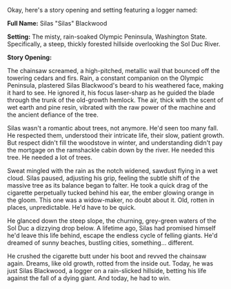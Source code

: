 Okay, here's a story opening and setting featuring a logger named:

**Full Name:** Silas "Silas" Blackwood

**Setting:** The misty, rain-soaked Olympic Peninsula, Washington State. Specifically, a steep, thickly forested hillside overlooking the Sol Duc River.

**Story Opening:**

The chainsaw screamed, a high-pitched, metallic wail that bounced off the towering cedars and firs. Rain, a constant companion on the Olympic Peninsula, plastered Silas Blackwood's beard to his weathered face, making it hard to see. He ignored it, his focus laser-sharp as he guided the blade through the trunk of the old-growth hemlock. The air, thick with the scent of wet earth and pine resin, vibrated with the raw power of the machine and the ancient defiance of the tree.

Silas wasn't a romantic about trees, not anymore. He'd seen too many fall. He respected them, understood their intricate life, their slow, patient growth. But respect didn't fill the woodstove in winter, and understanding didn't pay the mortgage on the ramshackle cabin down by the river. He needed this tree. He needed a lot of trees.

Sweat mingled with the rain as the notch widened, sawdust flying in a wet cloud. Silas paused, adjusting his grip, feeling the subtle shift of the massive tree as its balance began to falter. He took a quick drag of the cigarette perpetually tucked behind his ear, the ember glowing orange in the gloom. This one was a widow-maker, no doubt about it. Old, rotten in places, unpredictable. He'd have to be quick.

He glanced down the steep slope, the churning, grey-green waters of the Sol Duc a dizzying drop below. A lifetime ago, Silas had promised himself he'd leave this life behind, escape the endless cycle of felling giants. He'd dreamed of sunny beaches, bustling cities, something… different.

He crushed the cigarette butt under his boot and revved the chainsaw again. Dreams, like old growth, rotted from the inside out. Today, he was just Silas Blackwood, a logger on a rain-slicked hillside, betting his life against the fall of a dying giant. And today, he had to win.
